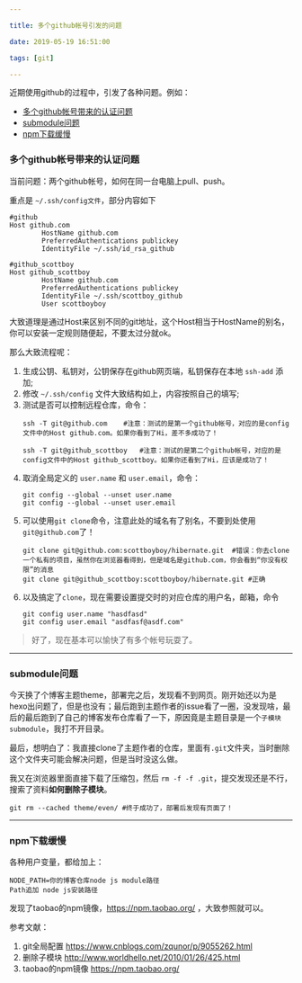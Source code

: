 ```yaml
---

title: 多个github帐号引发的问题

date: 2019-05-19 16:51:00

tags: [git]

---
```


近期使用github的过程中，引发了各种问题。例如：

- [多个github帐号带来的认证问题](#%E5%A4%9A%E4%B8%AAgithub%E5%B8%90%E5%8F%B7%E5%B8%A6%E6%9D%A5%E7%9A%84%E8%AE%A4%E8%AF%81%E9%97%AE%E9%A2%98)
- [submodule问题](#submodule%E9%97%AE%E9%A2%98)
- [npm下载缓慢](#npm%E4%B8%8B%E8%BD%BD%E7%BC%93%E6%85%A2)

### 多个github帐号带来的认证问题

当前问题：两个github帐号，如何在同一台电脑上pull、push。

重点是 `~/.ssh/config文件`，部分内容如下
<!-- more -->

```
#github
Host github.com
        HostName github.com
        PreferredAuthentications publickey
        IdentityFile ~/.ssh/id_rsa_github

#github_scottboy
Host github_scottboy
        HostName github.com
        PreferredAuthentications publickey
        IdentityFile ~/.ssh/scottboy_github
        User scottboyboy
```
大致道理是通过Host来区别不同的git地址，这个Host相当于HostName的别名，你可以安装一定规则随便起，不要太过分就ok。

那么大致流程呢：
1. 生成公钥、私钥对，公钥保存在github网页端，私钥保存在本地 `ssh-add`  添加;
2. 修改 `~/.ssh/config` 文件大致结构如上，内容按照自己的填写;
3. 测试是否可以控制远程仓库，命令：
   ```
   ssh -T git@github.com    #注意：测试的是第一个github帐号，对应的是config文件中的Host github.com。如果你看到了Hi，差不多成功了！

   ssh -T git@github_scottboy   #注意：测试的是第二个github帐号，对应的是config文件中的Host github_scottboy。如果你还看到了Hi，应该是成功了！
   ```
4. 取消全局定义的 `user.name` 和 `user.email`，命令：
    ```
   git config --global --unset user.name
   git config --global --unset user.email
   ```
5. 可以使用`git clone`命令，注意此处的域名有了别名，不要到处使用`git@github.com`了！
    ```
    git clone git@github.com:scottboyboy/hibernate.git  #错误：你去clone一个私有的项目，虽然你在浏览器看得到，但是域名是github.com，你会看到“你没有权限”的消息
    git clone git@github_scottboy:scottboyboy/hibernate.git #正确
    ```
6. 以及搞定了`clone`，现在需要设置提交时的对应仓库的用户名，邮箱，命令
   ```
   git config user.name "hasdfasd"
   git config user.email "asdfasf@asdf.com"
   ```

> 好了，现在基本可以愉快了有多个帐号玩耍了。

---------------
### submodule问题

今天换了个博客主题theme，部署完之后，发现看不到网页。刚开始还以为是hexo出问题了，但是也没有；最后跑到主题作者的issue看了一圈，没发现啥，最后的最后跑到了自己的博客发布仓库看了一下，原因竟是主题目录是一个`子模块submodule`，我打不开目录。

最后，想明白了：我直接clone了主题作者的仓库，里面有`.git`文件夹，当时删除这个文件夹可能会解决问题，但是当时没这么做。

我又在浏览器里面直接下载了压缩包，然后 `rm -f -f .git`，提交发现还是不行，搜索了资料**如何删除子模块**。

```  
git rm --cached theme/even/ #终于成功了，部署后发现有页面了！
```

-------
### npm下载缓慢

各种用户变量，都给加上：
```
NODE_PATH=你的博客仓库node js module路径
Path追加 node js安装路径
```
发现了taobao的npm镜像，https://npm.taobao.org/ ，大致参照就可以。


参考文献：
1. git全局配置 https://www.cnblogs.com/zqunor/p/9055262.html
2. 删除子模块 http://www.worldhello.net/2010/01/26/425.html
3. taobao的npm镜像 https://npm.taobao.org/